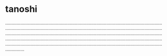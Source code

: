 # tanoshi
...........................................................................................................................................................................................................................................................................................................................................................................................................................................................................................................................................................................................................................................................